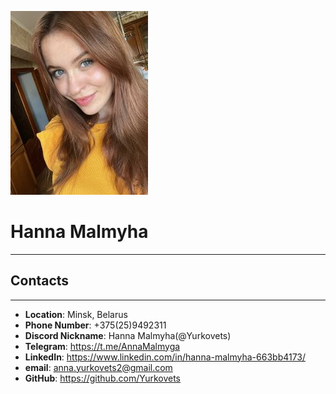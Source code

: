 ![My Image](/images/photo.jpg "My Photo")
# Hanna Malmyha
***
## Contacts
***
* **Location**: Minsk, Belarus
* **Phone Number**: +375(25)9492311
* **Discord Nickname**: Hanna Malmyha(@Yurkovets)
* **Telegram**: https://t.me/AnnaMalmyga
* **LinkedIn**: https://www.linkedin.com/in/hanna-malmyha-663bb4173/
* **email**: anna.yurkovets2@gmail.com
* **GitHub**: https://github.com/Yurkovets